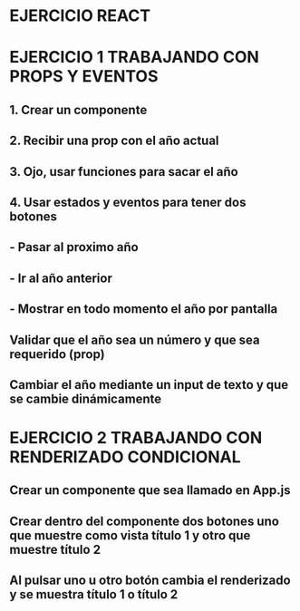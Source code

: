 # EJERCICIO REACT

# EJERCICIO 1 TRABAJANDO CON PROPS Y EVENTOS
## 1. Crear un componente
## 2. Recibir una prop con el año actual
## 3. Ojo, usar funciones para sacar el año
## 4. Usar estados y eventos para tener dos botones
##  - Pasar al proximo año
##  - Ir al año anterior
##  - Mostrar en todo momento el año por pantalla
## Validar que el año sea un número y que sea requerido (prop)
## Cambiar el año mediante un input de texto y que se cambie dinámicamente

# EJERCICIO 2 TRABAJANDO CON RENDERIZADO CONDICIONAL

## Crear un componente que sea llamado en App.js
## Crear dentro del componente dos botones uno que muestre como vista título 1 y otro que muestre título 2
## Al pulsar uno u otro botón cambia el renderizado y se muestra título 1 o título 2